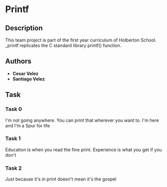 # Printf

## Description
This team project is part of the first year curriculum of Holberton School.
_printf replicates the C standard library printf() function.

## Authors
* **Cesar Velez** 
* **Santiago Velez**

## Task
### Task 0
I'm not going anywhere. You can print that wherever you want to. I'm here and I'm a Spur for life

### Task 1
Education is when you read the fine print. Experience is what you get if you don't 

### Task 2
Just because it's in print doesn't mean it's the gospel
